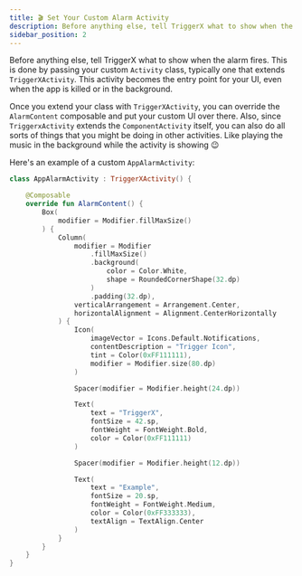 ```yaml
---
title: 🎬 Set Your Custom Alarm Activity
description: Before anything else, tell TriggerX what to show when the alarm fires. 
sidebar_position: 2
---
```


Before anything else, tell TriggerX what to show when the alarm fires. This is done by passing your
custom `Activity` class, typically one that extends `TriggerXActivity`. This activity becomes the
entry point for your UI, even when the app is killed or in the background.

Once you extend your class with `TriggerXActivity`, you can override the `AlarmContent` composable
and put your custom UI over there. Also, since `TriggerxActivity` extends the `ComponentActivity`
itself, you can also do all sorts of things that you might be doing in other activities. Like playing
the music in the background while the activity is showing 😉

Here's an example of a custom `AppAlarmActivity`:

```kotlin
class AppAlarmActivity : TriggerXActivity() {

    @Composable
    override fun AlarmContent() {
        Box(
            modifier = Modifier.fillMaxSize()
        ) {
            Column(
                modifier = Modifier
                    .fillMaxSize()
                    .background(
                        color = Color.White,
                        shape = RoundedCornerShape(32.dp)
                    )
                    .padding(32.dp),
                verticalArrangement = Arrangement.Center,
                horizontalAlignment = Alignment.CenterHorizontally
            ) {
                Icon(
                    imageVector = Icons.Default.Notifications,
                    contentDescription = "Trigger Icon",
                    tint = Color(0xFF111111),
                    modifier = Modifier.size(80.dp)
                )

                Spacer(modifier = Modifier.height(24.dp))

                Text(
                    text = "TriggerX",
                    fontSize = 42.sp,
                    fontWeight = FontWeight.Bold,
                    color = Color(0xFF111111)
                )

                Spacer(modifier = Modifier.height(12.dp))

                Text(
                    text = "Example",
                    fontSize = 20.sp,
                    fontWeight = FontWeight.Medium,
                    color = Color(0xFF333333),
                    textAlign = TextAlign.Center
                )
            }
        }
    }
}
```
